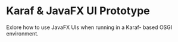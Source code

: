 # Karaf & JavaFX UI Prototype

Exlore how to use JavaFX UIs when running in a Karaf- based OSGI environment.

